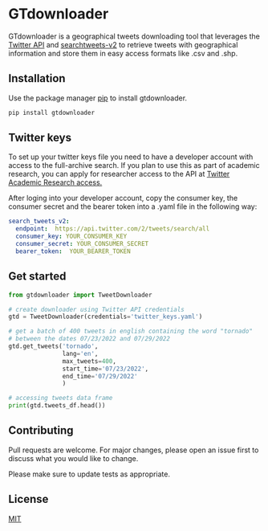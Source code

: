 # GTdownloader

GTdownloader is a geographical tweets downloading tool that leverages the [Twitter API](https://developer.twitter.com/en/docs/twitter-api) 
and [searchtweets-v2](https://pypi.org/project/searchtweets-v2/) to retrieve tweets with geographical information and store them in easy access 
formats like .csv and .shp.

## Installation

Use the package manager [pip](https://pip.pypa.io/en/stable/) to install gtdownloader.

```bash
pip install gtdownloader
```

## Twitter keys
To set up your twitter keys file you need to have a developer  account with access to the full-archive 
search. If you plan to use this as part of academic research, you can apply for researcher
access to the API at 
[Twitter Academic Research access.](https://developer.twitter.com/en/products/twitter-api/academic-research/application-info)

After loging into your developer account, copy the consumer key, the consumer secret and the bearer token into a .yaml
file in the following way:

```yaml
search_tweets_v2:
  endpoint:  https://api.twitter.com/2/tweets/search/all
  consumer_key: YOUR_CONSUMER_KEY
  consumer_secret: YOUR_CONSUMER_SECRET
  bearer_token:  YOUR_BEARER_TOKEN
```

## Get started

```python
from gtdownloader import TweetDownloader

# create downloader using Twitter API credentials
gtd = TweetDownloader(credentials='twitter_keys.yaml')

# get a batch of 400 tweets in english containing the word "tornado"
# between the dates 07/23/2022 and 07/29/2022
gtd.get_tweets('tornado', 
               lang='en', 
               max_tweets=400,
               start_time='07/23/2022', 
               end_time='07/29/2022'
               )

# accessing tweets data frame
print(gtd.tweets_df.head())
```



## Contributing
Pull requests are welcome. For major changes, please open an issue first to discuss what you would like to change.

Please make sure to update tests as appropriate.

## License
[MIT](https://choosealicense.com/licenses/mit/)